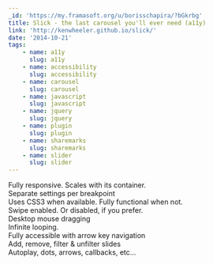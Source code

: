 ```yaml
---
_id: 'https://my.framasoft.org/u/borisschapira/?bGkrbg'
title: Slick - the last carousel you'll ever need (a11y)
link: 'http://kenwheeler.github.io/slick/'
date: '2014-10-21'
tags:
    - name: a11y
      slug: a11y
    - name: accessibility
      slug: accessibility
    - name: carousel
      slug: carousel
    - name: javascript
      slug: javascript
    - name: jquery
      slug: jquery
    - name: plugin
      slug: plugin
    - name: sharemarks
      slug: sharemarks
    - name: slider
      slug: slider
---
```


<div class="markdown"><p>Fully responsive. Scales with its container.<br />
Separate settings per breakpoint<br />
Uses CSS3 when available. Fully functional when not.<br />
Swipe enabled. Or disabled, if you prefer.<br />
Desktop mouse dragging<br />
Infinite looping.<br />
Fully accessible with arrow key navigation<br />
Add, remove, filter &amp; unfilter slides<br />
Autoplay, dots, arrows, callbacks, etc...
</p></div>
